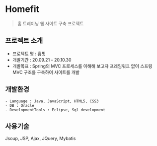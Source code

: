 # Homefit
> 홈 트레이닝 웹 사이트 구축 프로젝트


## 프로젝트 소개
- 프로젝트 명 : 홈핏
- 개발기간 : 20.09.21 - 20.10.30
- 개발목표 : Spring의 MVC 프로세스를 이해해 보고자 프레임워크 없이 스프링 MVC 구조를 구축하여 사이트를 개발


## 개발환경
```
- Language : Java, JavaScript, HTML5, CSS3
- DB : Oracle 
- DevelopmentTools : Eclipse, Sql development
```

## 사용기술
Jsoup, JSP, Ajax, JQuery, Mybatis
